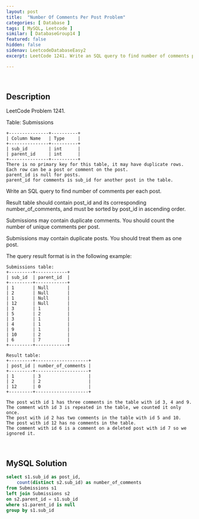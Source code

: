 ```yaml
---
layout: post
title:  "Number Of Comments Per Post Problem"
categories: [ Database ]
tags: [ MySQL, Leetcode ]
similar: [ DatabaseGroup14 ]
featured: false
hidden: false
sidenav: LeetcodeDatabaseEasy2
excerpt: LeetCode 1241. Write an SQL query to find number of comments per each post.

---
```


<br />

## Description

LeetCode Problem 1241. 

Table: Submissions

```
+---------------+----------+
| Column Name   | Type     |
+---------------+----------+
| sub_id        | int      |
| parent_id     | int      |
+---------------+----------+
There is no primary key for this table, it may have duplicate rows.
Each row can be a post or comment on the post.
parent_id is null for posts.
parent_id for comments is sub_id for another post in the table.
```

Write an SQL query to find number of comments per each post.

Result table should contain post_id and its corresponding number_of_comments, and must be sorted by post_id in ascending order.

Submissions may contain duplicate comments. You should count the number of unique comments per post.

Submissions may contain duplicate posts. You should treat them as one post.

The query result format is in the following example:

```
Submissions table:
+---------+------------+
| sub_id  | parent_id  |
+---------+------------+
| 1       | Null       |
| 2       | Null       |
| 1       | Null       |
| 12      | Null       |
| 3       | 1          |
| 5       | 2          |
| 3       | 1          |
| 4       | 1          |
| 9       | 1          |
| 10      | 2          |
| 6       | 7          |
+---------+------------+

Result table:
+---------+--------------------+
| post_id | number_of_comments |
+---------+--------------------+
| 1       | 3                  |
| 2       | 2                  |
| 12      | 0                  |
+---------+--------------------+

The post with id 1 has three comments in the table with id 3, 4 and 9. The comment with id 3 is repeated in the table, we counted it only once.
The post with id 2 has two comments in the table with id 5 and 10.
The post with id 12 has no comments in the table.
The comment with id 6 is a comment on a deleted post with id 7 so we ignored it.
```

<br />

## MySQL Solution


```sql
select s1.sub_id as post_id,
    count(distinct s2.sub_id) as number_of_comments
from Submissions s1
left join Submissions s2
on s2.parent_id = s1.sub_id
where s1.parent_id is null
group by s1.sub_id
```
